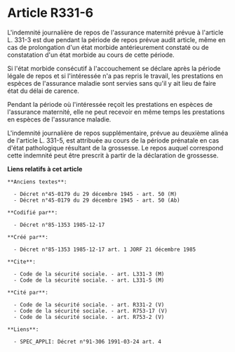 # Article R331-6

L'indemnité journalière de repos de l'assurance maternité prévue à l'article L. 331-3 est due pendant la période de repos
prévue audit article, même en cas de prolongation d'un état morbide antérieurement constaté ou de constatation d'un état
morbide au cours de cette période.

Si l'état morbide consécutif à l'accouchement se déclare après la période légale de repos et si l'intéressée n'a pas repris
le travail, les prestations en espèces de l'assurance maladie sont servies sans qu'il y ait lieu de faire état du délai de
carence.

Pendant la période où l'intéressée reçoit les prestations en espèces de l'assurance maternité, elle ne peut recevoir en même
temps les prestations en espèces de l'assurance maladie.

L'indemnité journalière de repos supplémentaire, prévue au deuxième alinéa de l'article L. 331-5, est attribuée au cours de
la période prénatale en cas d'état pathologique résultant de la grossesse. Le repos auquel correspond cette indemnité peut
être prescrit à partir de la déclaration de grossesse.

**Liens relatifs à cet article**

	**Anciens textes**:

	  - Décret n°45-0179 du 29 décembre 1945 - art. 50 (M)
	  - Décret n°45-0179 du 29 décembre 1945 - art. 50 (Ab)

	**Codifié par**:

	  - Décret n°85-1353 1985-12-17

	**Créé par**:

	  - Décret n°85-1353 1985-12-17 art. 1 JORF 21 décembre 1985

	**Cite**:

	  - Code de la sécurité sociale. - art. L331-3 (M)
	  - Code de la sécurité sociale. - art. L331-5 (M)

	**Cité par**:

	  - Code de la sécurité sociale. - art. R331-2 (V)
	  - Code de la sécurité sociale. - art. R753-17 (V)
	  - Code de la sécurité sociale. - art. R753-2 (V)

	**Liens**:

	  - SPEC_APPLI: Décret n°91-306 1991-03-24 art. 4
